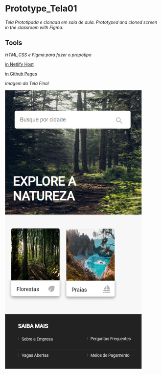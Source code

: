 # Prototype_Tela01
_Tela Prototipada e clonada em sala de aula. Prototyped and cloned screen in the classroom with Figma._

## Tools
_HTML,CSS e Figma para fazer o propotipo_

[in Netlify Host](https://prototype-tela01.netlify.app/)

[in Github Pages](https://on0v41s.github.io/Prototype_Tela01/)

_Imagem da Tela Final_

![Imagem da Tela](./img/Tela01.png)

